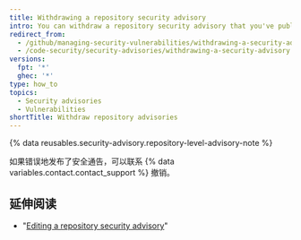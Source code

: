 ```yaml
---
title: Withdrawing a repository security advisory
intro: You can withdraw a repository security advisory that you've published.
redirect_from:
  - /github/managing-security-vulnerabilities/withdrawing-a-security-advisory
  - /code-security/security-advisories/withdrawing-a-security-advisory
versions:
  fpt: '*'
  ghec: '*'
type: how_to
topics:
  - Security advisories
  - Vulnerabilities
shortTitle: Withdraw repository advisories
---
```


{% data reusables.security-advisory.repository-level-advisory-note %}

如果错误地发布了安全通告，可以联系 {% data variables.contact.contact_support %} 撤销。

## 延伸阅读

- "[Editing a repository security advisory](/code-security/repository-security-advisories/editing-a-repository-security-advisory)"
